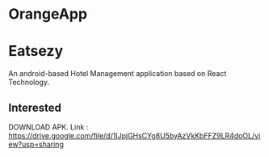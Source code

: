 # OrangeApp

# Eatsezy
An android-based Hotel Management application based on React Technology.

## Interested
DOWNLOAD APK. Link : https://drive.google.com/file/d/1IJpjGHsCYg8U5byAzVkKbFFZ9LR4doOL/view?usp=sharing
